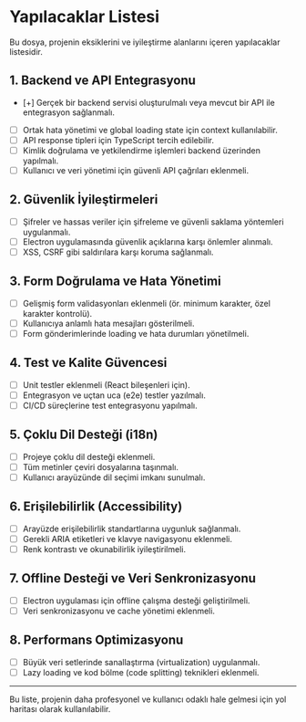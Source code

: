 # Yapılacaklar Listesi

Bu dosya, projenin eksiklerini ve iyileştirme alanlarını içeren yapılacaklar listesidir.

## 1. Backend ve API Entegrasyonu
- [+] Gerçek bir backend servisi oluşturulmalı veya mevcut bir API ile entegrasyon sağlanmalı.
- [ ] Ortak hata yönetimi ve global loading state için context kullanılabilir.
- [ ] API response tipleri için TypeScript tercih edilebilir.
- [ ] Kimlik doğrulama ve yetkilendirme işlemleri backend üzerinden yapılmalı.
- [ ] Kullanıcı ve veri yönetimi için güvenli API çağrıları eklenmeli.

## 2. Güvenlik İyileştirmeleri
- [ ] Şifreler ve hassas veriler için şifreleme ve güvenli saklama yöntemleri uygulanmalı.
- [ ] Electron uygulamasında güvenlik açıklarına karşı önlemler alınmalı.
- [ ] XSS, CSRF gibi saldırılara karşı koruma sağlanmalı.

## 3. Form Doğrulama ve Hata Yönetimi
- [ ] Gelişmiş form validasyonları eklenmeli (ör. minimum karakter, özel karakter kontrolü).
- [ ] Kullanıcıya anlamlı hata mesajları gösterilmeli.
- [ ] Form gönderimlerinde loading ve hata durumları yönetilmeli.

## 4. Test ve Kalite Güvencesi
- [ ] Unit testler eklenmeli (React bileşenleri için).
- [ ] Entegrasyon ve uçtan uca (e2e) testler yazılmalı.
- [ ] CI/CD süreçlerine test entegrasyonu yapılmalı.

## 5. Çoklu Dil Desteği (i18n)
- [ ] Projeye çoklu dil desteği eklenmeli.
- [ ] Tüm metinler çeviri dosyalarına taşınmalı.
- [ ] Kullanıcı arayüzünde dil seçimi imkanı sunulmalı.

## 6. Erişilebilirlik (Accessibility)
- [ ] Arayüzde erişilebilirlik standartlarına uygunluk sağlanmalı.
- [ ] Gerekli ARIA etiketleri ve klavye navigasyonu eklenmeli.
- [ ] Renk kontrastı ve okunabilirlik iyileştirilmeli.

## 7. Offline Desteği ve Veri Senkronizasyonu
- [ ] Electron uygulaması için offline çalışma desteği geliştirilmeli.
- [ ] Veri senkronizasyonu ve cache yönetimi eklenmeli.

## 8. Performans Optimizasyonu
- [ ] Büyük veri setlerinde sanallaştırma (virtualization) uygulanmalı.
- [ ] Lazy loading ve kod bölme (code splitting) teknikleri eklenmeli.

---
Bu liste, projenin daha profesyonel ve kullanıcı odaklı hale gelmesi için yol haritası olarak kullanılabilir.